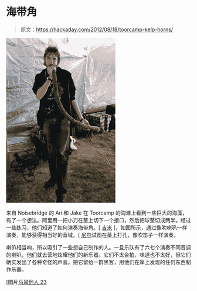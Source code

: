 # 海带角

> 原文：<https://hackaday.com/2012/08/18/toorcamp-kelp-horns/>

[![](img/64e2d6016396b516cf304e095e9bc906.png "Jimmie Playing the Kelp Horn")](http://hackaday.com/?attachment_id=83049)

来自 Noisebridge 的 Ari 和 Jake 在 Toorcamp 的海滩上看到一些巨大的海藻，有了一个想法。阿里用一把小刀在茎上切下一个接口，然后把球茎切成两半。经过一些练习，他们知道了如何演奏海带角。[ [吉米](http://jimmieprodgers.com/) ]，如图所示，通过像吹喇叭一样演奏，能够获得相当好的音域。[ [尼尔](http://brevity.org/ "Neil")试图在茎上打孔，像吹笛子一样演奏。

喇叭相当响，所以吸引了一些想自己制作的人。一旦乐队有了六七个演奏不同音调的喇叭，他们就去营地炫耀他们的新乐器。它们不太合拍，味道也不太好，但它们确实发出了各种奇怪的声音。把它留给一群黑客，用他们在岸上发现的任何东西制作乐器。

[图片[马耳他人 23](http://www.flickr.com/photos/maltman23 "maltman23")